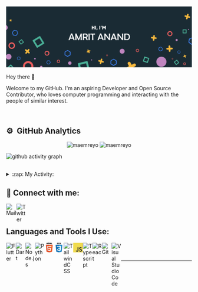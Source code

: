 ![Amrit's GitHub Banner](./assets/Header.png)


Hey there 👋


Welcome to my GitHub. I'm an aspiring Developer and Open Source Contributor, who loves computer programming and interacting with the people of similar interest.

<br>

## ⚙️ &nbsp;GitHub Analytics
<p align = "center">

<p align="center"><img src="https://github-readme-stats.vercel.app/api?username=galahad42&theme=dracula&show_icons=true" alt="maemreyo" width="400" />
<img src="http://github-readme-streak-stats.herokuapp.com?user=galahad42&theme=dracula&hide_border=false" alt="maemreyo" width="400" />
</p>



![github activity graph](https://github-readme-activity-graph.cyclic.app/graph?username=galahad42&theme=dracula&layout=compact&title_color=FF69B4&hide_border=true&area=true)
</div>
<br>

<details>
  <summary>:zap: My Activity:</summary>
<!--START_SECTION:waka-->
<!--END_SECTION:waka-->
  
</details>

## 🔗 Connect with me:

<a href="mailto:amritanand.dev.github@gmail.com"><img align="left" alt="Mail" width="28px" src="https://ssl.gstatic.com/ui/v1/icons/mail/rfr/gmail.ico" /></a>
<a href="https://twitter.com/galahad42_"><img align="left" alt="Twitter" width="28px" src="https://abs.twimg.com/responsive-web/client-web/icon-ios.b1fc7275.png" /></a>
</br>
<br>

## Languages and Tools I Use:

[<img align="left" alt="Flutter" width="26px" src="https://storage.googleapis.com/cms-storage-bucket/4fd5520fe28ebf839174.svg" />](https://flutter.dev/)
[<img align="left" alt="Dart" width="26px" src="https://upload.wikimedia.org/wikipedia/commons/c/c6/Dart_logo.png" />](https://dart.dev/)
[<img align="left" alt="Node.js" width="26px" src="https://nodejs.org/static/images/favicons/favicon-32x32.png" />](https://nodejs.org)
[<img align="left" alt="Python" width="26px" src="https://www.python.org/static/favicon.ico" />](https://python.org)
[<img align="left" alt="HTML5" width="26px" src="https://raw.githubusercontent.com/github/explore/80688e429a7d4ef2fca1e82350fe8e3517d3494d/topics/html/html.png" />](https://developer.mozilla.org/en/docs/Web/HTML)
[<img align="left" alt="CSS3" width="26px" src="https://raw.githubusercontent.com/github/explore/80688e429a7d4ef2fca1e82350fe8e3517d3494d/topics/css/css.png" />](https://developer.mozilla.org/en/docs/Web/CSS)
[<img align="left" alt="TailwindCSS" width="26px" src="https://tailwindcss.com/favicons/favicon-32x32.png?v=3" />](https://tailwindcss.com/)
[<img align="left" alt="JavaScript" width="26px" src="https://raw.githubusercontent.com/github/explore/80688e429a7d4ef2fca1e82350fe8e3517d3494d/topics/javascript/javascript.png" />](https://developer.mozilla.org/en/docs/Web/JavaScript)
[<img align="left" alt="Typescript" width="26px" src="https://www.typescriptlang.org/favicon-32x32.png?v=8944a05a8b601855de116c8a56d3b3ae" />](https://typescriptlang.org)
[<img align="left" alt="React" width="26px" src="https://reactjs.org/favicon.ico" />](https://reactjs.org/)
[<img align="left" alt="Git" width="26px" src="https://git-scm.com/favicon.ico" />](https://git-scm.com/)
[<img align="left" alt="Visual Studio Code" width="26px" src="https://code.visualstudio.com/favicon.ico" />](https://code.visualstudio.com/)
<br />
<br>

---
<br>
